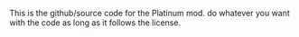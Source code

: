 This is the github/source code for the Platinum mod. do whatever you want with the code as long as it follows the license.
